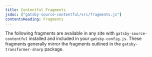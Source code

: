 ```yaml
---
title: Contentful Fragments
jsdoc: ["gatsby-source-contentful/src/fragments.js"]
contentsHeading: Fragments
---
```


The following fragments are available in any site with `gatsby-source-contentful` installed and included in your `gatsby-config.js`. These fragments generally mirror the fragments outlined in the `gatsby-transformer-sharp` package.
